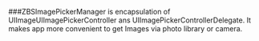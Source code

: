 ###ZBSImagePickerManager
is encapsulation of UIImageUIImagePickerController ans UIImagePickerControllerDelegate.
It makes app more convenient to get Images via photo library or camera.
